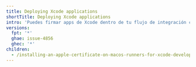 ```yaml
---
title: Deploying Xcode applications
shortTitle: Deploying Xcode applications
intro: 'Puedes firmar apps de Xcode dentro de tu flujo de integración continua (IC) si instalas un certificado de firma de código de Apple en los ejecutores de {% data variables.product.prodname_actions %}.'
versions:
  fpt: '*'
  ghae: issue-4856
  ghec: '*'
children:
  - /installing-an-apple-certificate-on-macos-runners-for-xcode-development
---
```


